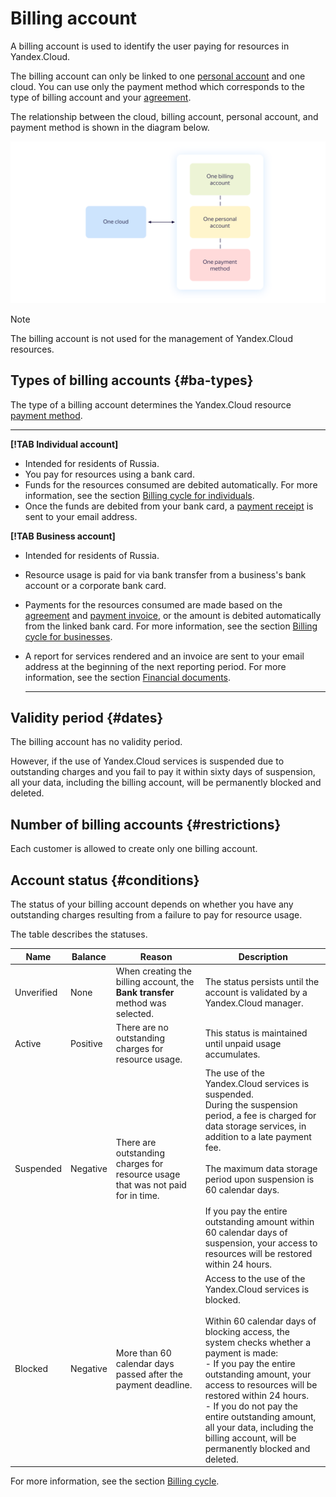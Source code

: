# Billing account

A billing account is used to identify the user paying for resources in Yandex.Cloud.

The billing account can only be linked to one [personal account](personal-account.md) and one cloud. You can use only the payment method which corresponds to the type of billing account and your [agreement](contract.md).

The relationship between the cloud, billing account, personal account, and payment method is shown in the diagram below.

![image](../_assets/cloud-billing-account.png)

> [!NOTE]
>
> The billing account is not used for the management of Yandex.Cloud resources.
>

## Types of billing accounts {#ba-types}

The type of a billing account determines the Yandex.Cloud resource [payment method](../payment/payment-methods.md).

  ---  

**[!TAB Individual account]**

- Intended for residents of Russia.
- You pay for resources using a bank card.
- Funds for the resources consumed are debited automatically. For more information, see the section [Billing cycle for individuals](../payment/billing-cycle-individual.md).
- Once the funds are debited from your bank card, a [payment receipt](individual-bill.md) is sent to your email address.

**[!TAB Business account]**

- Intended for residents of Russia.
- Resource usage is paid for via bank transfer from a business's bank account or a corporate bank card.
- Payments for the resources consumed are made based on the [agreement](../concepts/contract.md) and [payment invoice](bill.md), or the amount is debited automatically from the linked bank card. For more information, see the section [Billing cycle for businesses](../payment/billing-cycle-business.md).
- A report for services rendered and an invoice are sent to your email address at the beginning of the next reporting period. For more information, see the section [Financial documents](../payment/documents.md).

  ---  

## Validity period {#dates}

The billing account has no validity period.

However, if the use of Yandex.Cloud services is suspended due to outstanding charges and you fail to pay it within sixty days of suspension, all your data, including the billing account, will be permanently blocked and deleted.

## Number of billing accounts {#restrictions}

Each customer is allowed to create only one billing account.

## Account status {#conditions}

The status of your billing account depends on whether you have any outstanding charges resulting from a failure to pay for resource usage.

The table describes the statuses.

| Name | Balance | Reason | Description |
| ----- | ----- | ----- | ----- |
| Unverified | None | When creating the billing account, the **Bank transfer** method was selected. | The status persists until the account is validated by a Yandex.Cloud manager. |
| Active | Positive | There are no outstanding charges for resource usage. | This status is maintained until unpaid usage accumulates. |
| Suspended | Negative | There are outstanding charges for resource usage that was not paid for in time. | The use of the Yandex.Cloud services is suspended.<br/>During the suspension period, a fee is charged for data storage services, in addition to a late payment fee.<br/><br/>The maximum data storage period upon suspension is 60 calendar days.<br/><br/>If you pay the entire outstanding amount within 60 calendar days of suspension, your access to resources will be restored within 24 hours. |
| Blocked | Negative | More than 60 calendar days passed after the payment deadline. | Access to the use of the Yandex.Cloud services is blocked.<br/><br/>Within 60 calendar days of blocking access, the system checks whether a payment is made: <br/> - If you pay the entire outstanding amount, your access to resources will be restored within 24 hours. <br/> - If you do not pay the entire outstanding amount, all your data, including the billing account, will be permanently blocked and deleted. |

For more information, see the section [Billing cycle](../payment/billing-cycle.md).

